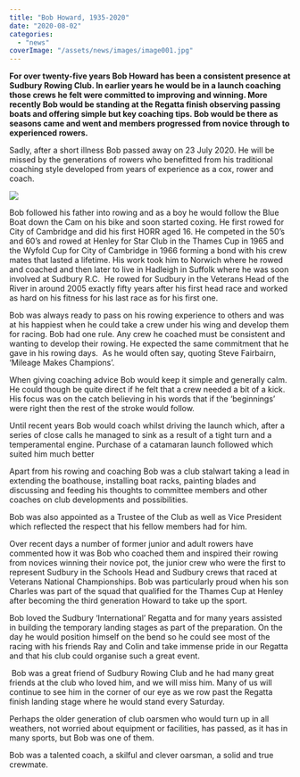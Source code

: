 ```yaml
---
title: "Bob Howard, 1935-2020"
date: "2020-08-02"
categories: 
  - "news"
coverImage: "/assets/news/images/image001.jpg"
---
```


**For over twenty-five years Bob Howard has been a consistent presence at Sudbury Rowing Club. In earlier years he would be in a launch coaching those crews he felt were committed to improving and winning. More recently Bob would be standing at the Regatta finish observing passing boats and offering simple but key coaching tips. Bob would be there as seasons came and went and members progressed from novice through to experienced rowers.**

Sadly, after a short illness Bob passed away on 23 July 2020. He will be missed by the generations of rowers who benefitted from his traditional coaching style developed from years of experience as a cox, rower and coach.

![](/assets/news/images/image001.png)

Bob followed his father into rowing and as a boy he would follow the Blue Boat down the Cam on his bike and soon started coxing. He first rowed for City of Cambridge and did his first HORR aged 16. He competed in the 50’s and 60’s and rowed at Henley for Star Club in the Thames Cup in 1965 and the Wyfold Cup for City of Cambridge in 1966 forming a bond with his crew mates that lasted a lifetime. His work took him to Norwich where he rowed and coached and then later to live in Hadleigh in Suffolk where he was soon involved at Sudbury R.C.  He rowed for Sudbury in the Veterans Head of the River in around 2005 exactly fifty years after his first head race and worked as hard on his fitness for his last race as for his first one.

Bob was always ready to pass on his rowing experience to others and was at his happiest when he could take a crew under his wing and develop them for racing. Bob had one rule. Any crew he coached must be consistent and wanting to develop their rowing. He expected the same commitment that he gave in his rowing days.  As he would often say, quoting Steve Fairbairn, ‘Mileage Makes Champions’.

When giving coaching advice Bob would keep it simple and generally calm. He could though be quite direct if he felt that a crew needed a bit of a kick. His focus was on the catch believing in his words that if the ‘beginnings’ were right then the rest of the stroke would follow.

Until recent years Bob would coach whilst driving the launch which, after a series of close calls he managed to sink as a result of a tight turn and a temperamental engine. Purchase of a catamaran launch followed which suited him much better

Apart from his rowing and coaching Bob was a club stalwart taking a lead in extending the boathouse, installing boat racks, painting blades and discussing and feeding his thoughts to committee members and other coaches on club developments and possibilities.

Bob was also appointed as a Trustee of the Club as well as Vice President which reflected the respect that his fellow members had for him.

Over recent days a number of former junior and adult rowers have commented how it was Bob who coached them and inspired their rowing from novices winning their novice pot, the junior crew who were the first to represent Sudbury in the Schools Head and Sudbury crews that raced at Veterans National Championships. Bob was particularly proud when his son Charles was part of the squad that qualified for the Thames Cup at Henley after becoming the third generation Howard to take up the sport.

Bob loved the Sudbury ‘International’ Regatta and for many years assisted in building the temporary landing stages as part of the preparation. On the day he would position himself on the bend so he could see most of the racing with his friends Ray and Colin and take immense pride in our Regatta and that his club could organise such a great event.

 Bob was a great friend of Sudbury Rowing Club and he had many great friends at the club who loved him, and we will miss him. Many of us will continue to see him in the corner of our eye as we row past the Regatta finish landing stage where he would stand every Saturday.

Perhaps the older generation of club oarsmen who would turn up in all weathers, not worried about equipment or facilities, has passed, as it has in many sports, but Bob was one of them.

Bob was a talented coach, a skilful and clever oarsman, a solid and true crewmate.

